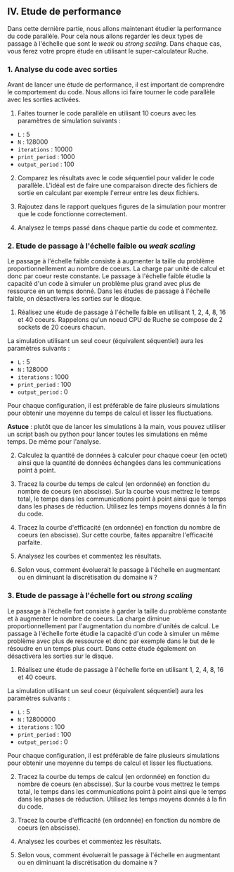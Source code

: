 ## IV. Etude de performance

Dans cette dernière partie, nous allons maintenant étudier la performance du code parallèle.
Pour cela nous allons regarder les deux types de passage à l'échelle que sont le *weak* ou *strong scaling*.
Dans chaque cas, vous ferez votre propre étude en utilisant le super-calculateur Ruche.

### 1. Analyse du code avec sorties

Avant de lancer une étude de performance, il est important de comprendre le comportement du code.
Nous allons ici faire tourner le code parallèle avec les sorties activées.

1) Faites tourner le code parallèle en utilisant 10 coeurs avec les paramètres de simulation suivants :

* `L` : 5
* `N` : 128000
* `iterations` : 10000
* `print_period` : 1000
* `output_period` : 100

2) Comparez les résultats avec le code séquentiel pour valider le code parallèle. L'idéal est de faire une comparaison directe des fichiers de sortie en calculant par exemple l'erreur entre les deux fichiers.

3) Rajoutez dans le rapport quelques figures de la simulation pour montrer que le code fonctionne correctement.

4) Analysez le temps passé dans chaque partie du code et commentez.

### 2. Etude de passage à l'échelle faible ou *weak scaling*

Le passage à l'échelle faible consiste à augmenter la taille du problème proportionnellement au nombre de coeurs.
La charge par unité de calcul et donc par coeur reste constante.
Le passage à l'échelle faible étudie la capacité d'un code à simuler un problème plus grand avec plus de ressource en un temps donné.
Dans les études de passage à l'échelle faible, on désactivera les sorties sur le disque.

1) Réalisez une étude de passage à l'échelle faible en utilisant 1, 2, 4, 8, 16 et 40 coeurs. Rappelons qu'un noeud CPU de Ruche se compose de 2 sockets de 20 coeurs chacun.

La simulation utilisant un seul coeur (équivalent séquentiel) aura les paramètres suivants :

* `L` : 5
* `N` : 128000
* `iterations` : 1000
* `print_period` : 100
* `output_period` : 0

Pour chaque configuration, il est préférable de faire plusieurs simulations pour obtenir une moyenne du temps de calcul et lisser les fluctuations.

**Astuce** : plutôt que de lancer les simulations à la main, vous pouvez utiliser un script bash ou python pour lancer toutes les simulations en même temps. De même pour l'analyse.

2) Calculez la quantité de données à calculer pour chaque coeur (en octet) ainsi que la quantité de données échangées dans les communications point à point.

3) Tracez la courbe du temps de calcul (en ordonnée) en fonction du nombre de coeurs (en abscisse). Sur la courbe vous mettrez le temps total, le temps dans les communications point à point ainsi que le temps dans les phases de réduction. Utilisez les temps moyens donnés à la fin du code.

4) Tracez la courbe d'efficacité (en ordonnée) en fonction du nombre de coeurs (en abscisse).
Sur cette courbe, faites apparaître l'efficacité parfaite.

5) Analysez les courbes et commentez les résultats.

6) Selon vous, comment évoluerait le passage à l'échelle en augmentant ou en diminuant la discrétisation du domaine `N` ?

### 3. Etude de passage à l'échelle fort ou *strong scaling*

Le passage à l'échelle fort consiste à garder la taille du problème constante et à augmenter le nombre de coeurs.
La charge diminue proportionnellement par l'augmentation du nombre d'unités de calcul.
Le passage à l'échelle forte étudie la capacité d'un code à simuler un même problème avec plus de ressource et donc par exemple dans le but de le résoudre en un temps plus court.
Dans cette étude également on désactivera les sorties sur le disque.

1) Réalisez une étude de passage à l'échelle forte en utilisant 1, 2, 4, 8, 16 et 40 coeurs. 

La simulation utilisant un seul coeur (équivalent séquentiel) aura les paramètres suivants :

* `L` : 5
* `N` : 12800000
* `iterations` : 100
* `print_period` : 100
* `output_period` : 0

Pour chaque configuration, il est préférable de faire plusieurs simulations pour obtenir une moyenne du temps de calcul et lisser les fluctuations.

2) Tracez la courbe du temps de calcul (en ordonnée) en fonction du nombre de coeurs (en abscisse). Sur la courbe vous mettrez le temps total, le temps dans les communications point à point ainsi que le temps dans les phases de réduction. Utilisez les temps moyens donnés à la fin du code.

3) Tracez la courbe d'efficacité (en ordonnée) en fonction du nombre de coeurs (en abscisse).

4) Analysez les courbes et commentez les résultats.

5) Selon vous, comment évoluerait le passage à l'échelle en augmentant ou en diminuant la discrétisation du domaine `N` ?
